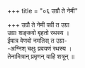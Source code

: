 +++
title = "०६ उग्रौ ते नेमी"

+++
उग्रौ ते नेमी पवी त उग्रा  
उग्राः शङ्कवो बृहतो रथस्य ।  
ईषात्र वेणवो नमतिस् त उग्रा-  
-अग्निश् चक्षुः प्रवयणं रथस्य ।  
तेनामित्रान् प्रमृणन् याहि शत्रून् ॥